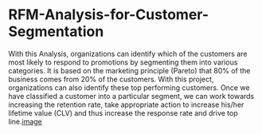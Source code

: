 # RFM-Analysis-for-Customer-Segmentation

With this Analysis, organizations can identify which of the customers are most likely to respond to promotions by segmenting them into various categories. It is based on the marketing principle (Pareto) that 80% of the business comes from 20% of the customers. With this project, organizations can also identify these top performing customers. Once we have classified a customer into a particular segment, we can work towards increasing the retention rate, take appropriate action to increase his/her lifetime value (CLV) and thus increase the response rate and drive top line.[image](https://user-images.githubusercontent.com/72713465/120056299-33216f80-c009-11eb-97ea-3774a07786b5.png)
